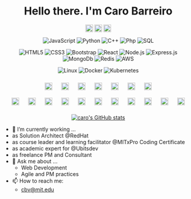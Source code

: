 <div align="center">
  
# Hello there. I'm Caro Barreiro
  
<a href="https://github.com/carobarreirov" target="_blank"><img align="center" src="https://cdn.jsdelivr.net/npm/simple-icons@3.0.1/icons/github.svg" alt="caro barreiro" height="20" width="20" /></a>
<a href="https://twitter.com/carobarreirov" target="_blank"><img align="center" src="https://cdn.jsdelivr.net/npm/simple-icons@3.0.1/icons/twitter.svg" alt="caro barreiro" height="20" width="20" /></a>
<a href="https://www.linkedin.com/in/carobarreirov/" target="_blank"><img align="center" src="https://cdn.jsdelivr.net/npm/simple-icons@3.0.1/icons/linkedin.svg" alt="caro barreiro" height="20" width="20" /></a>
  
![JavaScript](https://img.shields.io/badge/-JavaScript-000?&logo=JavaScript&logoColor=FAF4F8&color=BF656A)
![Python](https://img.shields.io/badge/-Python-000?&logo=Python&logoColor=FAF4F8&color=BF656A)
![C++](https://img.shields.io/badge/-C++-000?&logo=c%2b%2b&logoColor=FAF4F8&color=BF656A)
![Php](https://img.shields.io/badge/-php-000?&logo=php&logoColor=FAF4F8&color=BF656A)
![SQL](https://img.shields.io/badge/-SQL-000?&logo=MySQL&logoColor=FAF4F8&color=BF656A)

![HTML5](https://img.shields.io/badge/-html5-000?&logo=html5&logoColor=DB979F)
![CSS3](https://img.shields.io/badge/-css3-000?&logo=css3&logoColor=DB979F) 
![Bootstrap](https://img.shields.io/badge/-Bootstrap-000?&logo=Bootstrap&logoColor=DB979F)
![React](https://img.shields.io/badge/-React-000?&logo=React&logoColor=DB979F)
![Node.js](https://img.shields.io/badge/-Node.js-000?&logo=node.js&logoColor=DB979F)
![Express.js](https://img.shields.io/badge/-Express.js-000?&logo=Express&logoColor=DB979F)
![MongoDb](https://img.shields.io/badge/-Mongodb-000?&logo=Mongodb&logoColor=DB979F)
![Redis](https://img.shields.io/badge/-Redis-000?&logo=Redis&logoColor=DB979F)
![AWS](https://img.shields.io/badge/-AWS-000?&logo=Amazon-AWS&logoColor=DB979F)
  
![Linux](https://img.shields.io/badge/-Linux-000?&logo=Linux&logoColor=DB979F)
![Docker](https://img.shields.io/badge/-Docker-000?&logo=Docker&logoColor=DB979F)
![Kubernetes](https://img.shields.io/badge/-Kubernetes-000?&logo=Kubernetes&logoColor=DB979F)
  
<div align="center">
<img style="margin: 10px" src="https://profilinator.rishav.dev/skills-assets/photoshop-plain.svg" alt="Photoshop" height="20" />  
<img style="margin: 10px" src="https://profilinator.rishav.dev/skills-assets/adobe_illustrator-icon.svg" alt="Illustrator" height="20" />  
<img style="margin: 10px" src="https://profilinator.rishav.dev/skills-assets/adobeindesign.svg" alt="Adobe InDesign" height="20" />  
<img style="margin: 10px" src="https://profilinator.rishav.dev/skills-assets/adobepremierepro.png" alt="Premiere Pro" height="20" />
<img style="margin: 10px" src="https://profilinator.rishav.dev/skills-assets/adobexd.png" alt="Adobe XD" height="20" />
<img style="margin: 10px" src="https://profilinator.rishav.dev/skills-assets/aftereffects.png" alt="After Effects" height="20" />  
<img style="margin: 10px" src="https://profilinator.rishav.dev/skills-assets/lightroom.png" alt="Lightroom" height="20" />  
  </br>
<img style="margin: 10px" src="https://profilinator.rishav.dev/skills-assets/graphql.png" alt="GraphQL" height="20" />  
<img style="margin: 10px" src="https://profilinator.rishav.dev/skills-assets/ansible.png" alt="Ansible" height="20" />  
<img style="margin: 10px" src="https://profilinator.rishav.dev/skills-assets/powerbi.png" alt="Power Bi" height="20" />  
<img style="margin: 10px" src="https://profilinator.rishav.dev/skills-assets/unity.png" alt="Unity" height="20" />  
<img style="margin: 10px" src="https://profilinator.rishav.dev/skills-assets/linux-original.svg" alt="Linux" height="20" />  
<img style="margin: 10px" src="https://profilinator.rishav.dev/skills-assets/microsoft_azure-icon.svg" alt="Azure" height="20" />  
<img style="margin: 10px" src="https://profilinator.rishav.dev/skills-assets/laravel-plain-wordmark.svg" alt="Laravel" height="20" />  
<img style="margin: 10px" src="https://profilinator.rishav.dev/skills-assets/mysql-original-wordmark.svg" alt="MySQL" height="20" />  
<img style="margin: 10px" src="https://profilinator.rishav.dev/skills-assets/git-scm-icon.svg" alt="Git" height="20" />  
<img style="margin: 10px" src="https://profilinator.rishav.dev/skills-assets/firebase.png" alt="Firebase" height="20" />  
<img style="margin: 10px" src="https://profilinator.rishav.dev/skills-assets/latex.png" alt="Latex" height="20" />  
</div>
  
[![caro's GitHub stats](https://github-readme-stats.vercel.app/api?username=carobarreirov&hide=stars&count_private=true&show_icons=true&include_all_commits=true&theme=graywhite&title_color=DB979F&icon_color=CF6168)](https://github.com/carobarreirov/github-readme-stats)
  
 </div>
 
 - 🔭 I’m currently working ...
  - as Solution Architect @RedHat
  - as course leader and learning facilitator @MITxPro Coding Certificate
  - as academic expert for @Ubitsdev
  - as freelance PM and Consultant
- 💬 Ask me about ...
  - Web Development
  - Agile and PM practices
- 📫 How to reach me: 
  - cbv@mit.edu
